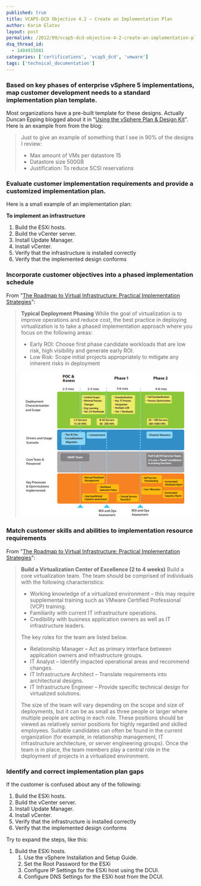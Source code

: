 ```yaml
---
published: true
title: VCAP5-DCD Objective 4.2 – Create an Implementation Plan
author: Karim Elatov
layout: post
permalink: /2012/09/vcap5-dcd-objective-4-2-create-an-implementation-plan/
dsq_thread_id:
  - 1404915081
categories: ['certifications', 'vcap5_dcd', 'vmware']
tags: ['technical_documentation']
---
```


### Based on key phases of enterprise vSphere 5 implementations, map customer development needs to a standard implementation plan template.

Most organizations have a pre-built template for these designs. Actually Duncan Epping blogged about it in "[Using the vSphere Plan & Design Kit](http://www.yellow-bricks.com/2011/02/02/using-the-vsphere-plan-design-kit/)". Here is an example from from the blog:

> Just to give an example of something that I see in 90% of the designs I review:
>
> *   Max amount of VMs per datastore 15
> *   Datastore size 500GB
> *   Justification: To reduce SCSI reservations

### Evaluate customer implementation requirements and provide a customized implementation plan.

Here is a small example of an implementation plan:

**To implement an infrastructure**

1.  Build the ESXi hosts.
2.  Build the vCenter server.
3.  Install Update Manager.
4.  Install vCenter.
5.  Verify that the infrastructure is installed correctly
6.  Verify that the implemented design conforms

### Incorporate customer objectives into a phased implementation schedule

From "[The Roadmap to Virtual Infrastructure: Practical Implementation Strategies](http://download3.vmware.com/elq/pdf/wp_roadmaptovirtualinfrastructure.pdf)":

> **Typical Deployment Phasing**
> While the goal of virtualization is to improve operations and reduce cost, the best practice in deploying virtualization is to take a phased implementation approach where you focus on the following areas:
>
> *   Early ROI: Choose first phase candidate workloads that are low risk, high visibility and generate early ROI.
> *   Low Risk: Scope initial projects appropriately to mitigate any inherent risks in deployment
>
> ![deployment_phase](https://github.com/elatov/uploads/raw/master/2012/09/deployment_phase.png)

### Match customer skills and abilities to implementation resource requirements

From "[The Roadmap to Virtual Infrastructure: Practical Implementation Strategies](http://download3.vmware.com/elq/pdf/wp_roadmaptovirtualinfrastructure.pdf)":

> **Build a Virtualization Center of Excellence (2 to 4 weeks)**
> Build a core virtualization team. The team should be comprised of individuals with the following characteristics:
>
> *   Working knowledge of a virtualized environment – this may require supplemental training such as VMware Certified Professional (VCP) training.
> *   Familiarity with current IT infrastructure operations.
> *   Credibility with business application owners as well as IT infrastructure leaders.
>
> The key roles for the team are listed below.
>
> *   Relationship Manager – Act as primary interface between application owners and infrastructure groups.
> *   IT Analyst – Identify impacted operational areas and recommend changes.
> *   IT Infrastructure Architect – Translate requirements into architectural designs.
> *   IT Infrastructure Engineer – Provide specific technical design for virtualized solutions.
>
> The size of the team will vary depending on the scope and size of deployments, but it can be as small as three people or larger where multiple people are acting in each role. These positions should be viewed as relatively senior positions for highly regarded and skilled employees. Suitable candidates can often be found in the current organization (for example, in relationship management, IT infrastructure architecture, or server engineering groups). Once the team is in place, the team members play a central role in the deployment of projects in a virtualized environment.

### Identify and correct implementation plan gaps

If the customer is confused about any of the following:

1.  Build the ESXi hosts.
2.  Build the vCenter server.
3.  Install Update Manager.
4.  Install vCenter.
5.  Verify that the infrastructure is installed correctly
6.  Verify that the implemented design conforms

Try to expand the steps, like this:

1.  Build the ESXi hosts.
    1.  Use the vSphere Installation and Setup Guide.
    2.  Set the Root Password for the ESXi
    3.  Configure IP Settings for the ESXi host using the DCUI.
    4.  Configure DNS Settings for the ESXi host from the DCUI.

